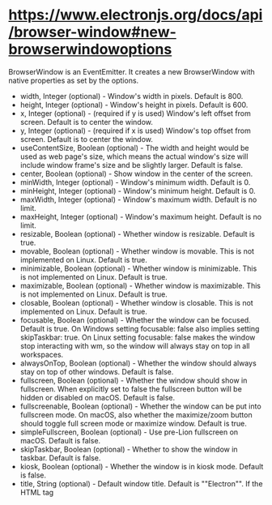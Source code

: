 # <https://www.electronjs.org/docs/api/browser-window#new-browserwindowoptions>

BrowserWindow is an EventEmitter.
It creates a new BrowserWindow with native properties as set by the options.

- width, Integer (optional) - Window's width in pixels. Default is 800.
- height, Integer (optional) - Window's height in pixels. Default is 600.
- x, Integer (optional) - (required if y is used) Window's left offset from screen. Default is to center the window.
- y, Integer (optional) - (required if x is used) Window's top offset from screen. Default is to center the window.
- useContentSize, Boolean (optional) - The width and height would be used as web page's size, which means the actual window's size will include window frame's size and be slightly larger. Default is false.
- center, Boolean (optional) - Show window in the center of the screen.
- minWidth, Integer (optional) - Window's minimum width. Default is 0.
- minHeight, Integer (optional) - Window's minimum height. Default is 0.
- maxWidth, Integer (optional) - Window's maximum width. Default is no limit.
- maxHeight, Integer (optional) - Window's maximum height. Default is no limit.
- resizable, Boolean (optional) - Whether window is resizable. Default is true.
- movable, Boolean (optional) - Whether window is movable. This is not implemented on Linux. Default is true.
- minimizable, Boolean (optional) - Whether window is minimizable. This is not implemented on Linux. Default is true.
- maximizable, Boolean (optional) - Whether window is maximizable. This is not implemented on Linux. Default is true.
- closable, Boolean (optional) - Whether window is closable. This is not implemented on Linux. Default is true.
- focusable, Boolean (optional) - Whether the window can be focused. Default is true. On Windows setting focusable: false also implies setting skipTaskbar: true. On Linux setting focusable: false makes the window stop interacting with wm, so the window will always stay on top in all workspaces.
- alwaysOnTop, Boolean (optional) - Whether the window should always stay on top of other windows. Default is false.
- fullscreen, Boolean (optional) - Whether the window should show in fullscreen. When explicitly set to false the fullscreen button will be hidden or disabled on macOS. Default is false.
- fullscreenable, Boolean (optional) - Whether the window can be put into fullscreen mode. On macOS, also whether the maximize/zoom button should toggle full screen mode or maximize window. Default is true.
- simpleFullscreen, Boolean (optional) - Use pre-Lion fullscreen on macOS. Default is false.
- skipTaskbar, Boolean (optional) - Whether to show the window in taskbar. Default is false.
- kiosk, Boolean (optional) - Whether the window is in kiosk mode. Default is false.
- title, String (optional) - Default window title. Default is ""Electron"". If the HTML tag <title> is defined in the HTML file loaded by loadURL(), this property will be ignored."
- icon (NativeImage | String) (optional) - The window icon. On Windows it is recommended to use ICO icons to get best visual effects, you can also leave it undefined so the executable's icon will be used.
- show, Boolean (optional) - Whether window should be shown when created. Default is true.
- paintWhenInitiallyHidden, Boolean (optional) - Whether the renderer should be active when show is false and it has just been created.  In order for document.visibilityState to work correctly on first load with show: false you should set this to false.  Setting this to false will cause the ready-to-show event to not fire.  Default is true.
- frame, Boolean (optional) - Specify false to create a Frameless Window. Default is true.
- parent BrowserWindow (optional) - Specify parent window. Default is null.
- modal, Boolean (optional) - Whether this is a modal window. This only works when the window is a child window. Default is false.
- acceptFirstMouse, Boolean (optional) - Whether the web view accepts a single mouse-down event that simultaneously activates the window. Default is false.
- disableAutoHideCursor, Boolean (optional) - Whether to hide cursor when typing. Default is false.
- autoHideMenuBar, Boolean (optional) - Auto hide the menu bar unless the Alt key is pressed. Default is false.
- enableLargerThanScreen, Boolean (optional) - Enable the window to be resized larger than screen. Only relevant for macOS, as other OSes allow larger-than-screen windows by default. Default is false.
- backgroundColor, String (optional) - Window's background color as a hexadecimal value, like #66CD00 or #FFF or #80FFFFFF (alpha in #AARRGGBB format is supported if transparent is set to true). Default is #FFF (white).
- hasShadow, Boolean (optional) - Whether window should have a shadow. Default is true.
- opacity Number (optional) - Set the initial opacity of the window, between 0.0 (fully transparent) and 1.0 (fully opaque). This is only implemented on Windows and macOS.
- darkTheme, Boolean (optional) - Forces using dark theme for the window, only works on some GTK desktop environments. Default is false.
- transparent, Boolean (optional) - Makes the window transparent. Default is false. On Windows, does not work unless the window is frameless.
- type, String (optional) - The type of window, default is normal window. See more about this below.
- titleBarStyle, String (optional) - The style of window title bar. Default is default. Possible values are:
  - default - Results in the standard gray opaque Mac title bar.
  - hidden - Results in a hidden title bar and a full size content window, yet the title bar still has the standard window controls (""traffic lights"") in the top left.
  - hiddenInset - Results in a hidden title bar with an alternative look where the traffic light buttons are slightly more inset from the window edge.
  - customButtonsOnHover, Boolean (optional) - Draw custom close, and minimize buttons on macOS frameless windows. These buttons will not display unless hovered over in the top left of the window. These custom buttons prevent issues with mouse events that occur with the standard window toolbar buttons. Note: This option is currently experimental. "
- trafficLightPosition Point (optional) - Set a custom position for the traffic light buttons. Can only be used with titleBarStyle set to hidden
- fullscreenWindowTitle, Boolean (optional) - Shows the title in the title bar in full screen mode on macOS for all titleBarStyle options. Default is false.
- thickFrame, Boolean (optional) - Use WS_THICKFRAME style for frameless windows on Windows, which adds standard window frame. Setting it to false will remove window shadow and window animations. Default is true.
- vibrancy, String (optional) - Add a type of vibrancy effect to the window, only on macOS. Can be appearance-based, light, dark, titlebar, selection, menu, popover, sidebar, medium-light, ultra-dark, header, sheet, window, hud, fullscreen-ui, tooltip, content, under-window, or under-page.  Please note that using frame: false in combination with a vibrancy value requires that you use a non-default titleBarStyle as well. Also note that appearance-based, light, dark, medium-light, and ultra-dark have been deprecated and will be removed in an upcoming version of macOS.
- zoomToPageWidth, Boolean (optional) - Controls the behavior on macOS when option-clicking the green stoplight button on the toolbar or by clicking the Window > Zoom menu item. If true, the window will grow to the preferred width of the web page when zoomed, false will cause it to zoom to the width of the screen. This will also affect the behavior when calling maximize() directly. Default is false.
- tabbingIdentifier, String (optional) - Tab group name, allows opening the window as a native tab on macOS 10.12+. Windows with the same tabbing identifier will be grouped together. This also adds a native new tab button to your window's tab bar and allows your app and window to receive the new-window-for-tab event.

# webPreferences

- webPreferences Object (optional) - Settings of web page's features.
  - devTools, Boolean (optional) - Whether to enable DevTools. If it is set to false, can not use BrowserWindow.webContents.openDevTools() to open DevTools. Default is true.
  - nodeIntegration, Boolean (optional) - Whether node integration is enabled. Default is false.
  - nodeIntegrationInWorker, Boolean (optional) - Whether node integration is enabled in web workers. Default is false. More about this can be found in Multithreading.
  - nodeIntegrationInSubFrames, Boolean (optional) - Experimental option for enabling Node.js support in sub-frames such as iframes and child windows. All your preloads will load for every iframe, you can use process.isMainFrame to determine if you are in the main frame or not.
  - preload, String (optional) - Specifies a script that will be loaded before other scripts run in the page. This script will always have access to node APIs no matter whether node integration is turned on or off. The value should be the absolute file path to the script. When node integration is turned off, the preload script can reintroduce Node global symbols back to the global scope. See example here.
  - sandbox, Boolean (optional) - If set, this will sandbox the renderer associated with the window, making it compatible with the Chromium OS-level sandbox and disabling the Node.js engine. This is not the same as the nodeIntegration option and the APIs available to the preload script are more limited. Read more about the option here.
  - enableRemoteModule, Boolean (optional) - Whether to enable the remote module. Default is true. session Session (optional) - Sets the session used by the page. Instead of passing the Session object directly, you can also choose to use the partition option instead, which accepts a partition, String. When both session and partition are provided, session will be preferred. Default is the default session.
  - partition, String (optional) - Sets the session used by the page according to the session's partition, String. If partition starts with persist:, the page will use a persistent session available to all pages in the app with the same partition. If there is no persist: prefix, the page will use an in-memory session. By assigning the same partition, multiple pages can share the same session. Default is the default session. affinity, String (optional) - When specified, web pages with the same affinity will run in the same renderer process. Note that due to reusing the renderer process, certain webPreferences options will also be shared between the web pages even when you specified different values for them, including but not limited to preload, sandbox and nodeIntegration. So it is suggested to use exact same webPreferences for web pages with the same affinity.
  - Deprecated zoomFactor Number (optional) - The default zoom factor of the page, 3.0 represents 300%. Default is 1.0.
  - javascript, Boolean (optional) - Enables JavaScript support. Default is true.
  - webSecurity, Boolean (optional) - When false, it will disable the same-origin policy (usually using testing websites by people), and set allowRunningInsecureContent to true if this options has not been set by user. Default is true.
  - allowRunningInsecureContent, Boolean (optional) - Allow an https page to run JavaScript, CSS or plugins from http URLs. Default is false.
  - images, Boolean (optional) - Enables image support. Default is true.
  - textAreasAreResizable, Boolean (optional) - Make TextArea elements resizable. Default is true.
  - webgl, Boolean (optional) - Enables WebGL support. Default is true.
  - plugins, Boolean (optional) - Whether plugins should be enabled. Default is false.
  - experimentalFeatures, Boolean (optional) - Enables Chromium's experimental features. Default is false.
  - scrollBounce, Boolean (optional) - Enables scroll bounce (rubber banding) effect on macOS. Default is false.
  - enableBlinkFeatures, String (optional) - A list of feature, Strings separated by ,, like CSSVariables,KeyboardEventKey to enable. The full list of supported feature, Strings can be found in the RuntimeEnabledFeatures.json5 file.
  - disableBlinkFeatures, String (optional) - A list of feature, Strings separated by ,, like CSSVariables,KeyboardEventKey to disable. The full list of supported feature, Strings can be found in the RuntimeEnabledFeatures.json5 file.
    - defaultFontFamily Object (optional) - Sets the default font for the font-family.
      - standard, String (optional) - Defaults to Times New Roman.
      - serif, String (optional) - Defaults to Times New Roman.
      - sansSerif, String (optional) - Defaults to Arial.
      - monospace, String (optional) - Defaults to Courier New.
      - cursive, String (optional) - Defaults to Script.
      - fantasy, String (optional) - Defaults to Impact.
    - defaultFontSize, Integer (optional) - Defaults to 16.
    - defaultMonospaceFontSize, Integer (optional) - Defaults to 13.
    - minimumFontSize, Integer (optional) - Defaults to 0. defaultEncoding, String (optional) - Defaults to ISO-8859-1. backgroundThrottling, Boolean (optional) - Whether to throttle animations and timers when the page becomes background. This also affects the Page Visibility API. Defaults to true. offscreen, Boolean (optional) - Whether to enable offscreen rendering for the browser window. Defaults to false. See the offscreen rendering tutorial for more details.
    - contextIsolation, Boolean (optional) - Whether to run Electron APIs and the specified preload script in a separate JavaScript context. Defaults to false. The context that the preload script runs in will still have full access to the document and window globals but it will use its own set of JavaScript builtins (Array, Object, JSON, etc.) and will be isolated from any changes made to the global environment by the loaded page. The Electron API will only be available in the preload script and not the loaded page. This option should be used when loading potentially untrusted remote content to ensure the loaded content cannot tamper with the preload script and any Electron APIs being used. This option uses the same technique used by Chrome Content Scripts. You can access this context in the dev tools by selecting the 'Electron Isolated Context' entry in the combo box at the top of the Console tab.
    - nativeWindowOpen, Boolean (optional) - Whether to use native window.open(). Defaults to false. Child windows will always have node integration disabled unless nodeIntegrationInSubFrames is true. Note: This option is currently experimental.
    - webviewTag, Boolean (optional) - Whether to enable the <webview> tag. Defaults to false. Note: The preload script configured for the <webview> will have node integration enabled when it is executed so you should ensure remote/untrusted content is not able to create a <webview> tag with a possibly malicious preload script. You can use the will-attach-webview event on webContents to strip away the preload script and to validate or alter the <webview>'s initial settings.
    - additionalArguments, String[](optional) - A list of, Strings that will be appended to process.argv in the renderer process of this app.  Useful for passing small bits of data down to renderer process preload scripts.
    - safeDialogs, Boolean (optional) - Whether to enable browser style consecutive dialog protection. Default is false.
    - safeDialogsMessage, String (optional) - The message to display when consecutive dialog protection is triggered. If not defined the default message would be used, note that currently the default message is in English and not localized.
    - disableDialogs, Boolean (optional) - Whether to disable dialogs completely. Overrides safeDialogs. Default is false.
    - navigateOnDragDrop, Boolean (optional) - Whether dragging and dropping a file or link onto the page causes a navigation. Default is false.
    - autoplayPolicy, String (optional) - Autoplay policy to apply to content in the window, can be no-user-gesture-required, user-gesture-required, document-user-activation-required. Defaults to no-user-gesture-required.
    - disableHtmlFullscreenWindowResize, Boolean (optional) - Whether to prevent the window from resizing when entering HTML Fullscreen. Default is false. accessibleTitle, String (optional) - An alternative title, String provided only to accessibility tools such as screen readers. This, String is not directly visible to users. spellcheck, Boolean (optional) - Whether to enable the builtin spellchecker. Default is true.
    - enableWebSQL, Boolean (optional) - Whether to enable the WebSQL api. Default is true.
    - v8CacheOptions, String (optional) - Enforces the v8 code caching policy used by blink. Accepted values are
      - none - Disables code caching
      - code - Heuristic based code caching
      - bypassHeatCheck - Bypass code caching heuristics but with lazy compilation
      - bypassHeatCheckAndEagerCompile - Same as above except compilation is eager. Default policy is code.
